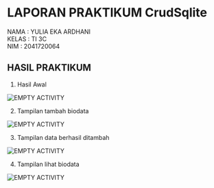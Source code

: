 # LAPORAN PRAKTIKUM CrudSqlite
NAMA : YULIA EKA ARDHANI <BR>
KELAS : TI 3C <BR>
NIM : 2041720064
## HASIL PRAKTIKUM
1. Hasil Awal

![EMPTY ACTIVITY](ss/hasil.jpeg) 

2. Tampilan tambah biodata

![EMPTY ACTIVITY](ss/hasil1.jpeg)

3. Tampilan data berhasil ditambah

![EMPTY ACTIVITY](ss/hasil2.jpeg)

4. Tampilan lihat biodata 

![EMPTY ACTIVITY](ss/hasil3.jpeg)